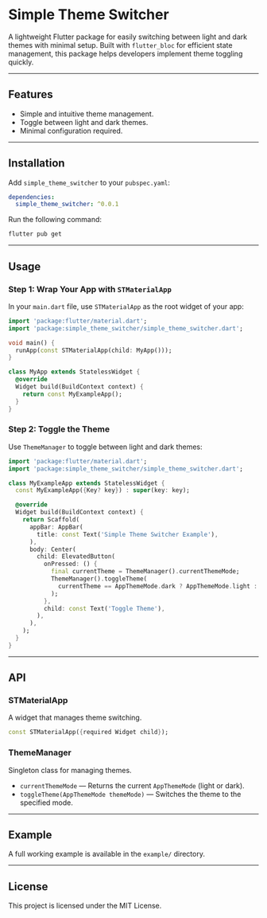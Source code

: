 # Simple Theme Switcher

A lightweight Flutter package for easily switching between light and dark themes with minimal setup. Built with `flutter_bloc` for efficient state management, this package helps developers implement theme toggling quickly.

---

## Features
- Simple and intuitive theme management.
- Toggle between light and dark themes.
- Minimal configuration required.

---

## Installation

Add `simple_theme_switcher` to your `pubspec.yaml`:
```yaml
dependencies:
  simple_theme_switcher: ^0.0.1
```

Run the following command:
```bash
flutter pub get
```

---

## Usage

### Step 1: Wrap Your App with `STMaterialApp`
In your `main.dart` file, use `STMaterialApp` as the root widget of your app:

```dart
import 'package:flutter/material.dart';
import 'package:simple_theme_switcher/simple_theme_switcher.dart';

void main() {
  runApp(const STMaterialApp(child: MyApp()));
}

class MyApp extends StatelessWidget {
  @override
  Widget build(BuildContext context) {
    return const MyExampleApp();
  }
}
```

### Step 2: Toggle the Theme
Use `ThemeManager` to toggle between light and dark themes:

```dart
import 'package:flutter/material.dart';
import 'package:simple_theme_switcher/simple_theme_switcher.dart';

class MyExampleApp extends StatelessWidget {
  const MyExampleApp({Key? key}) : super(key: key);

  @override
  Widget build(BuildContext context) {
    return Scaffold(
      appBar: AppBar(
        title: const Text('Simple Theme Switcher Example'),
      ),
      body: Center(
        child: ElevatedButton(
          onPressed: () {
            final currentTheme = ThemeManager().currentThemeMode;
            ThemeManager().toggleTheme(
              currentTheme == AppThemeMode.dark ? AppThemeMode.light : AppThemeMode.dark,
            );
          },
          child: const Text('Toggle Theme'),
        ),
      ),
    );
  }
}
```

---

## API
### **STMaterialApp**
A widget that manages theme switching.
```dart
const STMaterialApp({required Widget child});
```

### **ThemeManager**
Singleton class for managing themes.
- `currentThemeMode` — Returns the current `AppThemeMode` (light or dark).
- `toggleTheme(AppThemeMode themeMode)` — Switches the theme to the specified mode.

---

## Example
A full working example is available in the `example/` directory.

---

## License
This project is licensed under the MIT License.

